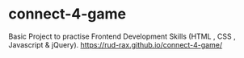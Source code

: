 # connect-4-game
Basic Project to practise Frontend Development Skills (HTML , CSS , Javascript &amp; jQuery).
https://rud-rax.github.io/connect-4-game/


